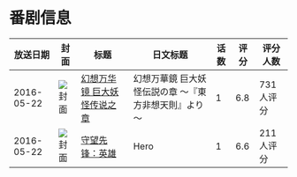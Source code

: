 # 番剧信息

|放送日期|封面|标题|日文标题|话数|评分|评分人数|
|---|---|---|---|---|---|---|
|2016-05-22|![封面](https://lain.bgm.tv/pic/cover/c/5c/5e/183522_ybywn.jpg)|[幻想万华镜 巨大妖怪传说之章](https://bangumi.tv/subject/183522)|幻想万華鏡  巨大妖怪伝説の章 ～『東方非想天則』より～|1|6.8|731人评分|
|2016-05-22|![封面](https://lain.bgm.tv/pic/cover/c/17/96/192700_TtdRY.jpg)|[守望先锋：英雄](https://bangumi.tv/subject/192700)|Hero|1|6.6|211人评分|
